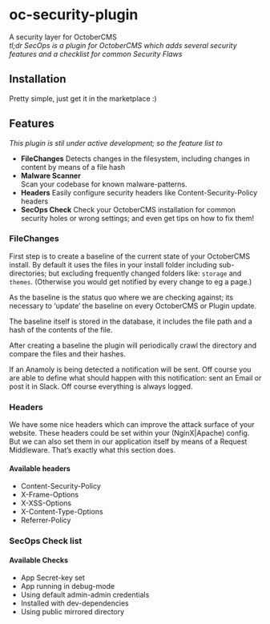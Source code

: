 # 


# oc-security-plugin
A security layer for OctoberCMS   
*tl;dr SecOps is a plugin for OctoberCMS which adds several security features and a checklist for common Security Flaws*

## Installation
Pretty simple, just get it in the marketplace :)

## Features
*This plugin is stil under active development; so the feature list to*

- **FileChanges**
Detects changes in the filesystem, including changes in content by means of a file hash
- **Malware Scanner**    
Scan your codebase for known malware-patterns.
- **Headers**
Easily configure security headers like Content-Security-Policy headers
- **SecOps Check**
Check your OctoberCMS installation for common security holes or wrong settings; and even get tips on how to fix them!


### FileChanges
First step is to create a baseline of the current state of your OctoberCMS install. By default it uses the files in your install folder including sub-directories; but excluding frequently changed folders like: `storage` and `themes`. (Otherwise you would get notified by every change to eg a page.)

As the baseline is the status quo where we are checking against; its necessary to ‘update’ the baseline on every OctoberCMS or Plugin update. 

The baseline itself is stored in the database, it includes the  file path and a hash of the contents of the file. 

After creating a baseline the plugin will periodically crawl the directory and compare the files and their hashes.

If an Anamoly is being detected a notification will be sent. Off course you are able to define what should happen with this notification: sent an Email or post it in Slack. Off course everything is always logged.

### Headers
We have some nice headers which can improve the attack surface of your website. 
These headers could be set within your (NginX|Apache) config. But we can also set them in our application itself by means of a Request Middleware.  That’s exactly what this section does. 

#### Available headers
- Content-Security-Policy
- X-Frame-Options
- X-XSS-Options
- X-Content-Type-Options
- Referrer-Policy



### SecOps Check list


#### Available Checks
- App Secret-key set
- App running in debug-mode
- Using default admin-admin credentials
- Installed with dev-dependencies
- Using public mirrored directory
